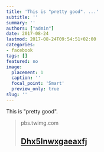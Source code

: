 ```yaml
---
title: 'This is "pretty good". ...'
subtitle: ''
summary: ''
authors: ["admin"]
date: 2017-08-24
lastmod: 2017-08-24T09:54:51+02:00
categories:
- facebook
tags: []
featured: no
image:
  placement: 1
  caption: ''
  focal_point: 'Smart'
  preview_only: true
slug: ''
---
```

This is "pretty good".
> pbs.twimg.com
> ## [Dhx5Inwxgaeaxfj](https://pbs.twimg.com/media/DHx5InwXgAEAxFj.jpg)
>

